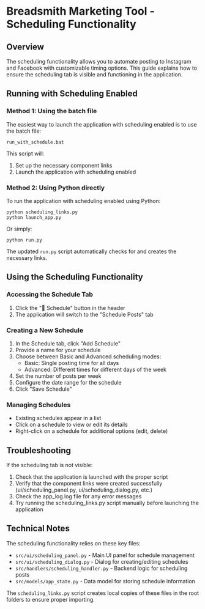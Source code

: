 # Breadsmith Marketing Tool - Scheduling Functionality

## Overview
The scheduling functionality allows you to automate posting to Instagram and Facebook with customizable timing options. This guide explains how to ensure the scheduling tab is visible and functioning in the application.

## Running with Scheduling Enabled

### Method 1: Using the batch file
The easiest way to launch the application with scheduling enabled is to use the batch file:

```
run_with_schedule.bat
```

This script will:
1. Set up the necessary component links
2. Launch the application with scheduling enabled

### Method 2: Using Python directly

To run the application with scheduling enabled using Python:

```
python scheduling_links.py
python launch_app.py
```

Or simply:

```
python run.py
```

The updated `run.py` script automatically checks for and creates the necessary links.

## Using the Scheduling Functionality

### Accessing the Schedule Tab
1. Click the "📅 Schedule" button in the header
2. The application will switch to the "Schedule Posts" tab

### Creating a New Schedule
1. In the Schedule tab, click "Add Schedule"
2. Provide a name for your schedule
3. Choose between Basic and Advanced scheduling modes:
   - Basic: Single posting time for all days
   - Advanced: Different times for different days of the week
4. Set the number of posts per week
5. Configure the date range for the schedule
6. Click "Save Schedule"

### Managing Schedules
- Existing schedules appear in a list
- Click on a schedule to view or edit its details
- Right-click on a schedule for additional options (edit, delete)

## Troubleshooting

If the scheduling tab is not visible:

1. Check that the application is launched with the proper script
2. Verify that the component links were created successfully (ui/scheduling_panel.py, ui/scheduling_dialog.py, etc.)
3. Check the app_log.log file for any error messages
4. Try running the scheduling_links.py script manually before launching the application

## Technical Notes

The scheduling functionality relies on these key files:
- `src/ui/scheduling_panel.py` - Main UI panel for schedule management
- `src/ui/scheduling_dialog.py` - Dialog for creating/editing schedules
- `src/handlers/scheduling_handler.py` - Backend logic for scheduling posts
- `src/models/app_state.py` - Data model for storing schedule information

The `scheduling_links.py` script creates local copies of these files in the root folders to ensure proper importing. 